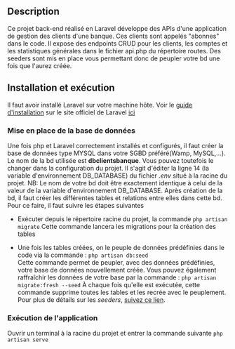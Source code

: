 ## Description
Ce projet back-end réalisé en Laravel développe des APIs d'une application de gestion des clients d'une banque. Ces clients sont appelés "abonnes" dans le code. 
Il expose des endpoints CRUD pour les clients, les comptes et les statistiques générales dans le fichier api.php du répertoire routes. Des seeders sont mis en place vous permettant donc de peupler votre bd une fois que l'aurez créée.

## Installation et exécution

Il faut avoir installé Laravel sur votre machine hôte. Voir le [guide d'installation](https://laravel.com/docs/11.x/installation) sur le site officiel de Laravel [ici](https://laravel.com/docs/11.x/installation) 

### Mise en place de la base de données 

Une fois php et Laravel correctement installés et configurés, il faut créer la base de données type MYSQL dans votre SGBD préféré(Wamp, MySQL,...). Le nom de la bd utilisée est **dbclientsbanque**. Vous pouvez toutefois le changer dans la configuration du projet. Il s'agit d'éditer la ligne 14 (la variable d'environnement DB_DATABASE) du fichier *.env* situé à la racine du projet. NB: Le nom de votre bd doit être exactement identique à celui de la valeur de la variable d'environnement DB_DATABASE.
Après création de la bd, il faut créer les différentes tables et relations entre elles dans cette bd. Pour ce faire, il faut suivre les étapes suivantes

+ Exécuter depuis le répertoire racine du projet, la commande
```php artisan migrate```
Cette commande lancera les migrations pour la création des tables

+ Une fois les tables créées, on le peuple de données prédéfinies dans le code via la commande : 
```php artisan db:seed```  
Cette commande permet de peupler, avec des données prédéfinies, votre base de données nouvellement créée.
Vous pouvez également raffraîchir les données de votre base par la commande : 
```php artisan migrate:fresh --seed```
À chaque fois qu'elle est exécutée, cette commande supprime toutes les tables et les recrée avec le peuplement. Pour plus de détails sur les *seeders*, [suivez ce lien](https://laravel.com/docs/11.x/seeding).  

### Exécution de l'application

Ouvrir un terminal à la racine du projet et entrer la commande suivante
    ```php artisan serve``` 